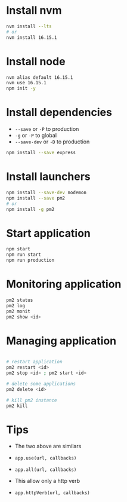 # Install nvm

```bash
nvm install --lts
# or
nvm install 16.15.1
```

#  Install node

```bash
nvm alias default 16.15.1
nvm use 16.15.1
npm init -y
```

# Install dependencies

- <code>--save</code> or <code>-P</code> to production
- <code>-g</code> or <code>-P</code> to global
- <code>--save-dev</code> or <code>-D</code> to production

```bash
npm install --save express
```

# Install launchers

```bash
npm install --save-dev nodemon
npm install --save pm2
# or
npm install -g pm2
```

# Start application

```bash
npm start
npm run start
npm run production
```

# Monitoring application

```bash
pm2 status
pm2 log
pm2 monit
pm2 show <id>
```

# Managing application

```bash

# restart application
pm2 restart <id>
pm2 stop <id> ; pm2 start <id>

# delete some applications
pm2 delete <id>

# kill pm2 instance
pm2 kill

```

# Tips

- The two above are similars
- <code>app.use(url, callbacks)</code>
- <code>app.all(url, callbacks)</code>

- This allow only a http verb
- <code>app.httpVerb(url, callbacks)</code>
